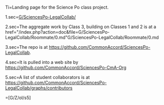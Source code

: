 Ti=Landing page for the Science Po class project.

1.sec=<a href="index.php?action=list&file=G/SciencesPo-LegalCollab/">G/SciencesPo-LegalCollab/</a>

2.sec=The aggregate work by Class 3, building on Classes 1 and 2 is at a href="/index.php?action=doc&file=G/SciencesPo-LegalCollab/Roommate/0.md"G/SciencesPo-LegalCollab/Roommate/0.md</a>

3.sec=The repo is at https://github.com/CommonAccord/SciencesPo-LegalCollab.

4.sec=It is pulled into a web site by https://github.com/CommonAccord/SciencesPo-CmA-Org

5.sec=A list of student collaborators is at https://github.com/CommonAccord/SciencesPo-LegalCollab/graphs/contributors

=[G/Z/ol/s5]

